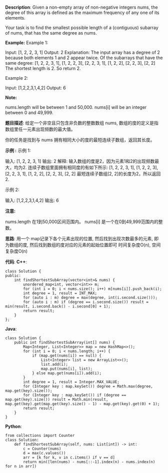 __Description__:
Given a non-empty array of non-negative integers nums, the degree of this array is defined as the maximum frequency of any one of its elements.

Your task is to find the smallest possible length of a (contiguous) subarray of nums, that has the same degree as nums.

__Example:__
Example 1:

Input: [1, 2, 2, 3, 1]
Output: 2
Explanation: 
The input array has a degree of 2 because both elements 1 and 2 appear twice.
Of the subarrays that have the same degree:
[1, 2, 2, 3, 1], [1, 2, 2, 3], [2, 2, 3, 1], [1, 2, 2], [2, 2, 3], [2, 2]
The shortest length is 2. So return 2.

Example 2:

Input: [1,2,2,3,1,4,2]
Output: 6

__Note:__

nums.length will be between 1 and 50,000.
nums[i] will be an integer between 0 and 49,999.

__题目描述__:
给定一个非空且只包含非负数的整数数组 nums, 数组的度的定义是指数组里任一元素出现频数的最大值。

你的任务是找到与 nums 拥有相同大小的度的最短连续子数组，返回其长度。

__示例 :__
示例 1:

输入: [1, 2, 2, 3, 1]
输出: 2
解释: 
输入数组的度是2，因为元素1和2的出现频数最大，均为2.
连续子数组里面拥有相同度的有如下所示:
[1, 2, 2, 3, 1], [1, 2, 2, 3], [2, 2, 3, 1], [1, 2, 2], [2, 2, 3], [2, 2]
最短连续子数组[2, 2]的长度为2，所以返回2.

示例 2:

输入: [1,2,2,3,1,4,2]
输出: 6

__注意:__ 

nums.length 在1到50,000区间范围内。
nums[i] 是一个在0到49,999范围内的整数。

__思路__:
用一个 map记录下各个元素出现的位置, 然后找到出现次数最多的元素, 即为数组的度, 然后找到数组的度对应的元素的起始位置即可
时间复杂度O(n), 空间复杂度O(n)

__代码__:
__C++__:
```
class Solution {
public:
    int findShortestSubArray(vector<int>& nums) {
        unordered_map<int, vector<int>> m;
        for (int i = 0; i < nums.size(); i++) m[nums[i]].push_back(i);
        int degree = 1, result = INT_MAX;
        for (auto i : m) degree = max(degree, int(i.second.size()));
        for (auto i : m) if (degree == i.second.size()) result = min(result, i.second.back() - i.second[0] + 1);
        return result;
    }
};
```

__Java__:
```
class Solution {
    public int findShortestSubArray(int[] nums) {
        Map<Integer, List<Integer>> map = new HashMap<>();
        for (int i = 0; i < nums.length; i++) {
            if (map.get(nums[i]) == null) {
                List<Integer> list = new ArrayList<>();
                list.add(i);
                map.put(nums[i], list);
            } else map.get(nums[i]).add(i);
        }
        int degree = 1, result = Integer.MAX_VALUE;
        for (Integer key : map.keySet()) degree = Math.max(degree, map.get(key).size());
        for (Integer key : map.keySet()) if (degree == map.get(key).size()) result = Math.min(result, map.get(key).get(map.get(key).size() - 1) - map.get(key).get(0) + 1);
        return result;
    }
}
```

__Python__:
```
from collections import Counter
class Solution:
    def findShortestSubArray(self, nums: List[int]) -> int:
        c = Counter(nums)
        d = max(c.values())
        arr = [k for k, v in c.items() if v == d]
        return min([len(nums) - nums[::-1].index(n) - nums.index(n) for n in arr])
```